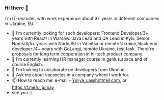 ### Hi there 👋
I`m IT-recruiter, with work experience about 3+ years in different companies in Ukraine, EU.
- 🔭 I’m currently looking for such developers: Frontend Developer/3+ years with React/ in Warsaw. Java Lead and QA Lead in Kyiv. Senior NodeJS/5+ years with NodeJS/ in Vinnitsa or remote Ukraine, Back end developer /4+ years with GoLang/, remote Ukraine, test task. There`re proposals for long term cooperation in hi-tech product company.
- 🌱 I’m currently learning HR manager course in genius.space and of course English.
- 👯 I’m looking to collaborate on developers from Ukraine.
- 💬 Ask me about vacancies in a company where I work for.
- 📫 How to reach me: e-mail - Yuliya_ua@hotmail.com, or https://t.me/u_jumay
- see you :)
